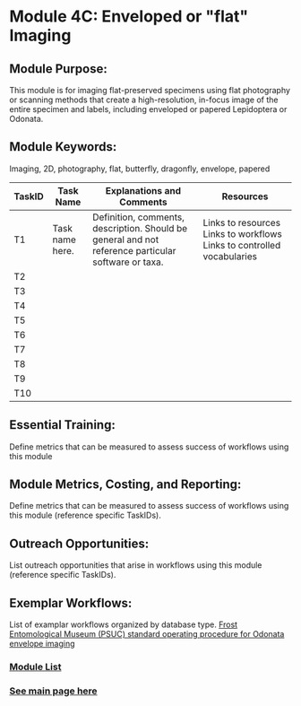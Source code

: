 # Module 4C: Enveloped or "flat" Imaging

## Module Purpose: 
This module is for imaging flat-preserved specimens using flat photography or scanning methods that create a high-resolution, in-focus image of the entire specimen and labels, including enveloped or papered Lepidoptera or Odonata.

## Module Keywords: 
Imaging, 2D, photography, flat, butterfly, dragonfly, envelope, papered


| TaskID | Task Name | Explanations and Comments | Resources |
|--------|-----------|---------------------------|-----------|
|T1| Task name here.|Definition, comments, description. Should be general and not reference particular software or taxa.| Links to resources  Links to workflows  Links to controlled vocabularies|
|T2||||
|T3||||
|T4||||
|T5||||
|T6||||
|T7||||
|T8||||
|T9||||
|T10||||



## Essential Training: 
Define metrics that can be measured to assess success of workflows using this module

## Module Metrics, Costing, and Reporting: 
Define metrics that can be measured to assess success of workflows using this module (reference specific TaskIDs).

## Outreach Opportunities: 
List outreach opportunities that arise in workflows using this module (reference specific TaskIDs).

## Exemplar Workflows: 
List of examplar workflows organized by database type.
[Frost Entomological Museum (PSUC) standard operating procedure for Odonata envelope imaging](https://docs.google.com/document/d/19J1vILfbPRZaKIBmsfALE95ACR6Q9ss1nic4VRK-IQU/edit)

### [Module List](https://entcollnet.github.io/BugFlow/modules/)
### [See main page here](https://entcollnet.github.io/BugFlow/)
